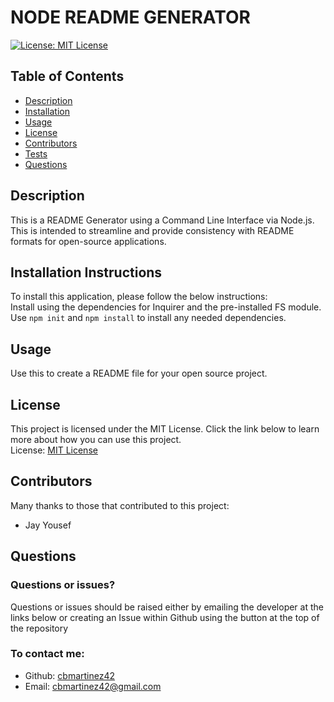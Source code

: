 # NODE README GENERATOR
[![License: MIT License](https://img.shields.io/badge/License-MIT-yellow.svg)](https://opensource.org/licenses/MIT)
## Table of Contents
- [Description](#description)
- [Installation](#installation)
- [Usage](#usage)
- [License](#license)
- [Contributors](#contributors)
- [Tests](#tests)
- [Questions](#questions)

## Description
This is a README Generator using a Command Line Interface via Node.js. This is intended to streamline and provide consistency with README formats for open-source applications.

## Installation Instructions
To install this application, please follow the below instructions:  
Install using the dependencies for Inquirer and the pre-installed FS module. Use `npm init` and `npm install` to install any needed dependencies. 

## Usage
Use this to create a README file for your open source project. 

## License 
This project is licensed under the MIT License. Click the link below to learn more about how you can use this project.  
License: [MIT License](https://opensource.org/licenses/MIT)

## Contributors
Many thanks to those that contributed to this project:
* Jay Yousef

## Questions
### Questions or issues?  
Questions or issues should be raised either by emailing the developer at the links below or creating an Issue within Github using the button at the top of the repository
### To contact me:
* Github: [cbmartinez42](https://github.com/cbmartinez42)  
* Email: [cbmartinez42@gmail.com](mailto:cbmartinez42@gmail.com)
